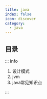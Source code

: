 ```yaml
---
title: java
index: false
icon: discover
category:
  - java
---
```


## 目录

::: info

1. 设计模式
2. jvm
3. java常见知识点

:::
